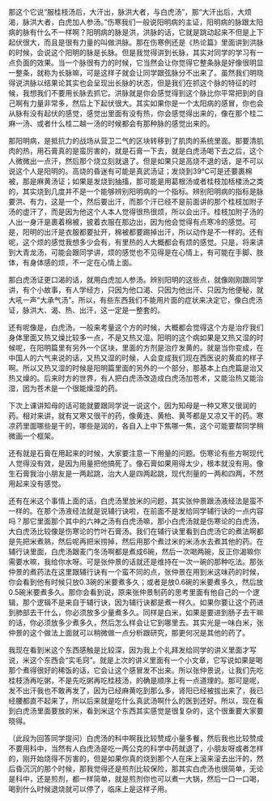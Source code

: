 那这个它说“服桂枝汤后，大汗出，脉洪大者，与白虎汤”，那“大汗出后，大烦渴，脉洪大者，白虎加人参汤。”伤寒我们一般说阳明病的主证，阳明病的脉跟太阳病的脉有什么不一样啊？阳明病的脉是洪，洪脉的话，它就是跳动起来不但是上下起伏很大，而且是很有力量的叫做洪脉。那在伤寒例还是《热论篇》里面讲到洪脉的时候，会说这个阳明的脉是长脉。但是我觉得讲到长脉，其实对同学的学习有一点负面的效果。当一个脉很有力的时候，它当然会让你觉得它整条脉是好像很明显一整条，就称为长脉嘛，可是这样子就会让同学跟弦脉分不出来了。虽然我们明晓得说洪脉以结果论其实也会呈现出长脉的状态，但是我们在抓这个脉的特征的时候，我想我们不要用长脉去抓它。洪脉就是你会感觉得到这个脉比你平常把到的自己啊有力量非常多，然后上下起伏很大。其实如果你是一个太阳病的感冒，你也会从脉有没有起伏的感觉，感觉出里面有没有热，你会感觉得出来的，像在那个桂二麻一汤、或者什么桂二越一汤的时候都会有那种脉的感觉出来的。

那阳明病，是抵抗力的战场从营卫二气的区块转移到了肌肉的系统里面。那要清肌肉的热，用石膏真的是蛮厉害的，就是石膏一下去，就是白虎汤喝下去之后，这个人微微出一点汗，然后那个烧立刻就退了。但是如果只是高烧不退的话，是不可以说这个人是阳明的。高烧的昏迷有可能是真武汤证；发烧到39℃可是还要裹棉被，那是麻黄汤证；如果是发烧到抽搐，那可能是用葛根汤或者桂枝加栝楼汤之类的，其实烧到几度并不是一个能够辨别阳明病的一个指标。辨别阳明病的指标是脉要洪、有力，这是一个，然后要出汗，而那个汗已经不是前面讲的那个桂枝加附子汤的虚汗了，而是因为他这个人本人觉得很热很烦，所以会出汗。桂枝加附子汤的人出一身汗是裹着棉被，披着衣服在那边出，因为他会觉得有点寒冷的感觉。可是，阳明的出汗是衣服都要扯开，棉被都要踢掉出汗，所以动作是不一样的。还有呢，这个烦的感觉我想多少会有，有里热的人大概都会有烦的感觉。只是，将来讲到大青龙汤，可能会跟同学讲，烦的感觉也不见得是在心情上，有可能在手脚、肢体，有身体感的烦，不一定在心情上面。

那白虎汤证更口渴的话，就用白虎加人参汤。辨别阳明的这些点，就像刚刚跟同学讲，有个小故事，有人学经方，只因为他口渴、只因为他出汗、只因为他便秘，就大吼一声“大承气汤”。所以，有些东西我们不能用片面的症状来决定它，像白虎汤证，脉洪大、渴、热、出汗，这一定是一整套的。

还有呢像是，白虎汤，一般来考量这个方的时候，大概都会觉得这个方是治疗我们身体里面又热又燥比较多一点，不是又热又湿。阳明的这个病如果是又热又湿的时候呢，在阳明篇里有另外一个区块，里面的方剂是治疗发黄的。就是当你变成，在中国人的六气来说的话，又热又湿的时候，人会变成我们现在西医说的黄疸的样子啊。所以又热又湿的时候是阳明篇里面的另外的一个部分，那基本上白虎篇是治又热又燥的。后来时方的世界，有人把白虎汤改造成白虎汤加苍术，又能治热又能治湿，因为苍术是一个很能燥湿的药。

下次上课讲知母的话可能就要跟同学说一说这个，因为知母是一种又寒又很润的药。相对来讲，就有又寒又很干的药，像黄连、黄柏、黄芩都是又凉又干的药。寒凉药里面哪些是干的，哪些是润的，各自入上中下焦哪一焦，这个可能要帮同学稍微画一个框架。

还有就是石膏在用起来的时候，大家要注意一下用量的问题。伤寒论有些方啊现代人觉得没有效，是因为用量把他搞死了。像石膏如果用得太少，根本就没有用。像生石膏我治小朋友是一两起跳，治大人是四两起跳，现代剂量的一两和四两，不然用起来没有感觉。

还有在米这个事情上面的话，白虎汤里放米的问题，其实张仲景跟汤液经法是蛮不一样的。在那个汤液经法就是说辅行诀啦，在前面不是发给同学辅行诀的一点内容吗？那它里面那个其中的六神之汤有白虎汤嘛，那小白虎汤就是伤寒论的白虎汤，大白虎汤比较像是伤寒论的竹叶石膏汤。我们在辅行诀里看到白虎汤它的煮法啊都是先把米煮熟，然后呢再把米捞掉，然后用那个煮过米的米汤水去煮其他的药。在辅行诀里面，白虎汤跟麦门冬汤啊都是煮成6碗，然后一次喝两碗，反正你渴嘛你需要水嘛，我给你水呀。可是张仲景的话就还是维持在一次一碗的那种吃法。那张仲景的煮药法在这里跟辅行诀有一个蛮不同的点，张仲景在用到米这味药的时候，你会看到他有时候只放0.3碗的米要煮多久；或者是放0.6碗的米要煮多久，然后放0.5碗米要煮多久。那你会看到说，原来张仲景制药的思考里面有他自己的一个逻辑，那个逻辑不是来自于辅行诀，因为辅行诀都是煮一样久。如果你要让这个药进到肺部去干什么，你必须放多少量煮多久。同样是白米，如果是要进到肠子去干嘛的话，你必须放多少煮多久，然后怎么样会让它到哪里去。其实光是一味白米，张仲景的这个做法上面就可以稍微做一点分析跟研究，那更何况是其他的药了。

我现在看到米这个东西感触是比较深，因为我上个礼拜发给同学的讲义里面才写说，米这个东西会“实毛窍”。就是上次的讲义里面有一个小文章，它写说如果是喝那个煮得很好的稀饭的话，它会让这个感冒发不出来。所以张仲景说，让我们先吃桂枝汤再吃粥，不是先吃粥再吃桂枝汤，的确是顺序上有一点道理的。那可是呢，发不出汗我也不敢再发了，因为已经麻黄吃到那么多，肾阳已经被拔出来了，我已经腰都直不起来了，所以后来就是吃什么真武汤啊什么的医到还好。所以，现在看到白虎汤里面要放的米，看到米这个东西其实感觉是很复杂的，这个很重要大家要晓得。

（此段为回答同学提问）白虎汤的科中啊我比较赞成小量多餐，然后我也比较赞成不要用科中，当然有人白虎汤是吃一两公克的科学中药就退了，小朋友呀或者怎样的，刚开始烧得不厉害的，但是如果你真的烧到那个人在床上滚来滚去出汗的，然后昏沉沉的那个时候，那我觉得还是煎剂比较保险，那其实白虎汤也很简单，无论是科中，还是煎剂，都一样简单，就是煎剂你也可以煮一大锅，然后一口一口喝，喝到什么时候退烧就可以停了，临床上是这样子用。
